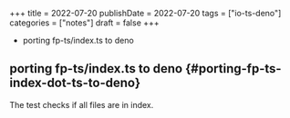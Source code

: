 +++
title = 2022-07-20
publishDate = 2022-07-20
tags = ["io-ts-deno"]
categories = ["notes"]
draft = false
+++

-   porting fp-ts/index.ts to deno

<!--more-->


## porting fp-ts/index.ts to deno {#porting-fp-ts-index-dot-ts-to-deno}

The test checks if all files are in index.